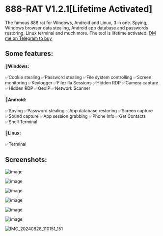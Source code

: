 
# 888-RAT V1.2.1[Lifetime Activated]
The famous 888 rat for Windows, Android and Linux, 3 in one. Spying, Windows browser data stealing, Android app database and passwords restoring, Linux terminal and much more. The tool is lifetime activated. [DM me on Telegram to buy](https://t.me/inheritedeu)

## Some features:
#### 💠Windows:
✅Cookie stealing
✅Password stealing
✅File system controlling
✅Screen monitoring
✅Keylogger
✅Filezilla Sessions
✅Hidden RDP
✅Camera capture
✅Hidden RDP
✅GeoIP
✅Network Scanner
#### 💠Android:
✅Spying
✅Password stealing
✅App database restoring
✅Screen capture
✅Sound capture
✅App session grabbing
✅Phone Info
✅Get Contacts
✅Shell Terminal

#### 💠Linux:
✅Terminal

## Screenshots:
![image](https://github.com/user-attachments/assets/53923040-53ba-421d-a92f-ae932dee4166)

![image](https://github.com/user-attachments/assets/71feafb8-7315-4067-b7ca-af833710745b)

![image](https://github.com/user-attachments/assets/cd3d98ac-a86c-4955-a651-6e935b67676d)

![image](https://github.com/user-attachments/assets/8048c0fd-fdc1-4791-b37c-1a9ce61c978e)

![image](https://github.com/user-attachments/assets/f2a9eec2-9901-4e97-9c31-79322c40b3af)

![image](https://github.com/user-attachments/assets/dcbc95a2-97af-4b1f-ab9a-e103f53604e1)


![IMG_20240828_110151_151](https://github.com/user-attachments/assets/c8382e79-0728-4863-9ee9-4e98d877447a)
